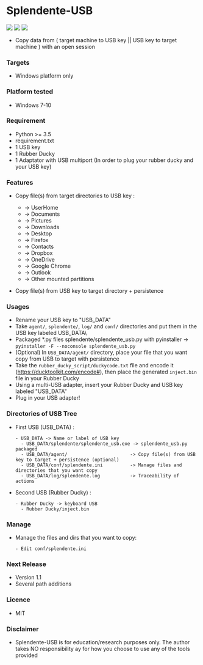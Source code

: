 # Splendente-USB

![](https://img.shields.io/badge/Python-3.6-blue.svg)
![](https://img.shields.io/badge/Version-1.0.1-green.svg)
![](https://img.shields.io/badge/Licence-MIT-red.svg)

- Copy data from ( target machine to USB key || USB key to target machine ) with an open session

### Targets
- Windows platform only

### Platform tested
- Windows 7-10

### Requirement
- Python >= 3.5
- requirement.txt
- 1 USB key
- 1 Rubber Ducky
- 1 Adaptator with USB multiport (In order to plug your rubber ducky and your USB key)

### Features
- Copy file(s) from target directories to USB key : 
  - -> UserHome
  - -> Documents 
  - -> Pictures
  - -> Downloads
  - -> Desktop
  - -> Firefox
  - -> Contacts
  - -> Dropbox
  - -> OneDrive
  - -> Google Chrome
  - -> Outlook
  - -> Other mounted partitions 
  
- Copy file(s) from USB key to target directory + persistence

### Usages 
- Rename your USB key to "USB_DATA"
- Take `agent/`, `splendente/`, `log/` and `conf/` directories and put them in the USB key labeled USB_DATA\
- Packaged \*.py files  splendente/splendente_usb.py with pyinstaller -> `pyinstaller -F --noconsole splendente_usb.py`
- (Optional) In `USB_DATA/agent/` directory, place your file that you want copy from USB to target with persistence
- Take the `rubber_ducky_script/duckycode.txt` file and encode it (https://ducktoolkit.com/encode#), then place the generated `inject.bin` file in your Rubber Ducky
- Using a multi-USB adapter, insert your Rubber Ducky and USB key labeled "USB_DATA"
- Plug in your USB adapter!

### Directories of USB Tree 
- First USB (USB_DATA) :
  ```
  - USB_DATA -> Name or label of USB key
    - USB_DATA/splendente/splendente_usb.exe -> splendente_usb.py packaged
    - USB_DATA/agent/                       -> Copy file(s) from USB key to target + persistence (optional)
    - USB_DATA/conf/splendente.ini          -> Manage files and directories that you want copy
    - USB_DATA/log/splendente.log           -> Traceability of actions
   ```
    
- Second USB (Rubber Ducky) :
  ```
  - Rubber Ducky -> keyboard USB
    - Rubber Ducky/inject.bin
  ```
    
### Manage 
- Manage the files and dirs that you want to copy:
  ```
  - Edit conf/splendente.ini
  ```
  
### Next Release
- Version 1.1
- Several path additions

### Licence
- MIT

### Disclaimer
- Splendente-USB is for education/research purposes only. The author takes NO responsibility ay for how you choose to use any of the tools provided
